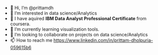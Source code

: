 - 👋 Hi, I’m @prittamdh
- 👀 I’m interested in data science/Analytics
- 🎯 I have aquired **IBM Data Analyst Professional Certificate** from coursera.
- 🌱 I’m currently learning visualization tools.
- 💞️ I’m looking to collaborate on projects on data science/Analytics
- 📫 How to reach me https://www.linkedin.com/in/prittam-dholpuria-059615b6


<!---
prittamdh/prittamdh is a ✨ special ✨ repository because its `README.md` (this file) appears on your GitHub profile.
You can click the Preview link to take a look at your changes.
--->
